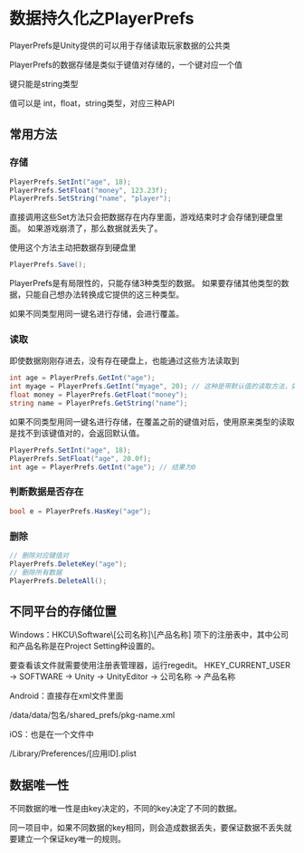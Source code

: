 # 数据持久化之PlayerPrefs

PlayerPrefs是Unity提供的可以用于存储读取玩家数据的公共类

PlayerPrefs的数据存储是类似于键值对存储的，一个键对应一个值

键只能是string类型

值可以是 int，float，string类型，对应三种API

## 常用方法

### 存储

```csharp
PlayerPrefs.SetInt("age", 18);
PlayerPrefs.SetFloat("money", 123.23f);
PlayerPrefs.SetString("name", "player");
```

直接调用这些Set方法只会把数据存在内存里面，游戏结束时才会存储到硬盘里面。
如果游戏崩溃了，那么数据就丢失了。

使用这个方法主动把数据存到硬盘里

```csharp
PlayerPrefs.Save();
```

PlayerPrefs是有局限性的，只能存储3种类型的数据。
如果要存储其他类型的数据，只能自己想办法转换成它提供的这三种类型。

如果不同类型用同一键名进行存储，会进行覆盖。

### 读取

即使数据刚刚存进去，没有存在硬盘上，也能通过这些方法读取到

```csharp
int age = PlayerPrefs.GetInt("age");
int myage = PlayerPrefs.GetInt("myage", 20); // 这种是带默认值的读取方法，如果找不到这个键值对，那就返回后面填写的默认值
float money = PlayerPrefs.GetFloat("money");
string name = PlayerPrefs.GetString("name");
```

如果不同类型用同一键名进行存储，在覆盖之前的键值对后，使用原来类型的读取是找不到该键值对的，会返回默认值。

```csharp
PlayerPrefs.SetInt("age", 18);
PlayerPrefs.SetFloat("age", 20.0f);
int age = PlayerPrefs.GetInt("age"); // 结果为0
```

### 判断数据是否存在

```csharp
bool e = PlayerPrefs.HasKey("age");
```

### 删除

```csharp
// 删除对应键值对
PlayerPrefs.DeleteKey("age");
// 删除所有数据
PlayerPrefs.DeleteAll();
```

## 不同平台的存储位置

Windows：HKCU\Software\\[公司名称]\\[产品名称] 项下的注册表中，其中公司和产品名称是在Project Setting种设置的。

要查看该文件就需要使用注册表管理器，运行regedit。
HKEY_CURRENT_USER -> SOFTWARE -> Unity -> UnityEditor -> 公司名称 -> 产品名称

Android：直接存在xml文件里面

/data/data/包名/shared_prefs/pkg-name.xml

iOS：也是在一个文件中

/Library/Preferences/[应用ID].plist

## 数据唯一性

不同数据的唯一性是由key决定的，不同的key决定了不同的数据。

同一项目中，如果不同数据的key相同，则会造成数据丢失，要保证数据不丢失就要建立一个保证key唯一的规则。
